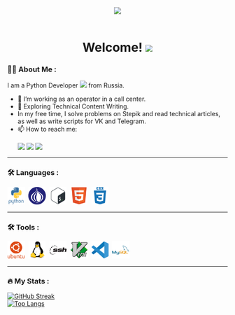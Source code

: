 <div id="header" align="center">
  <img src="https://media.giphy.com/media/qgQUggAC3Pfv687qPC/giphy.gif" width="480"/></br>
  <img src="https://komarev.com/ghpvc/?username=k0tmurlik&style=flat-square&color=blue" alt=""/></br>
<h1>
  Welcome!
  <img src="https://media.giphy.com/media/hvRJCLFzcasrR4ia7z/giphy.gif" width="30px"/>
</h1>
</div>

### :man_technologist: About Me :
I am a Python Developer <img src="https://media.giphy.com/media/WUlplcMpOCEmTGBtBW/giphy.gif" width="30"> from Russia.
- :telescope: I’m working as an operator in a call center.
- :seedling: Exploring Technical Content Writing.
- In my free time, I solve problems on Stepik and read technical articles, as well as write scripts for VK and Telegram.
- :mailbox: How to reach me:</br></br>
<a href="https://vk.com/k0t_murlik"><img src="https://github.com/gauravghongde/social-icons/blob/master/SVG/Color/VK.svg" /></a>
<a href="https://t.me/k0t_murlik"><img src="https://github.com/gauravghongde/social-icons/blob/master/SVG/Color/Telegram.svg" /></a>
<a href="mailto:tech@ltscld.ru"><img src="https://github.com/gauravghongde/social-icons/blob/master/SVG/Color/Gmail.svg" /></a>

----
### :hammer_and_wrench: Languages :
<div>
  <a href="https://github.com/k0tmurlik/k0tmurlik"><img src="https://github.com/devicons/devicon/blob/master/icons/python/python-original-wordmark.svg"  title="Python" alt="Python" width="40" height="40"/></a>&nbsp;
  <a href="https://github.com/k0tmurlik/k0tmurlik"><img src="https://github.com/devicons/devicon/blob/master/icons/perl/perl-original.svg"  title="Perl" alt="Perl" width="40" height="40"/></a>&nbsp;
  <a href="https://github.com/k0tmurlik/k0tmurlik"><img src="https://github.com/devicons/devicon/blob/master/icons/bash/bash-original.svg"  title="Bash" alt="Bash" width="40" height="40"/></a>&nbsp;
  <a href="https://github.com/k0tmurlik/k0tmurlik"><img src="https://github.com/devicons/devicon/blob/master/icons/html5/html5-original.svg" title="HTML5" alt="HTML" width="40" height="40"/></a>&nbsp;
  <a href="https://github.com/k0tmurlik/k0tmurlik"><img src="https://github.com/devicons/devicon/blob/master/icons/css3/css3-plain-wordmark.svg"  title="CSS3" alt="CSS" width="40" height="40"/></a>&nbsp;
 </div>

----
### :hammer_and_wrench: Tools :
<div>
  <a href="https://github.com/k0tmurlik/k0tmurlik"><img src="https://github.com/devicons/devicon/blob/master/icons/ubuntu/ubuntu-plain-wordmark.svg"  title="Ubuntu" alt="Ubuntu" width="40" height="40"/></a>&nbsp;
  <a href="https://github.com/k0tmurlik/k0tmurlik"><img src="https://github.com/devicons/devicon/blob/master/icons/linux/linux-original.svg"  title="Linux" alt="Linux" width="40" height="40"/></a>&nbsp;
  <a href="https://github.com/k0tmurlik/k0tmurlik"><img src="https://github.com/devicons/devicon/blob/master/icons/ssh/ssh-original-wordmark.svg"  title="SSH" alt="SSH" width="40" height="40"/></a>&nbsp;
  <a href="https://github.com/k0tmurlik/k0tmurlik"><img src="https://github.com/devicons/devicon/blob/master/icons/vim/vim-original.svg"  title="Vim" alt="Vim" width="40" height="40"/></a>&nbsp;
  <a href="https://github.com/k0tmurlik/k0tmurlik"><img src="https://github.com/devicons/devicon/blob/master/icons/vscode/vscode-original.svg"  title="vscode" alt="vscode" width="40" height="40"/></a>&nbsp;
  <a href="https://github.com/k0tmurlik/k0tmurlik"><img src="https://github.com/devicons/devicon/blob/master/icons/mysql/mysql-original-wordmark.svg" title="MySQL"  alt="MySQL" width="40" height="40"/></a>&nbsp;
</div>

----
### :fire: My Stats :
[![GitHub Streak](http://github-readme-streak-stats.herokuapp.com?user=k0tmurlik&theme=dark&background=000000)](https://github.com/k0tmurlik/k0tmurlik)</br>
[![Top Langs](https://github-readme-stats.vercel.app/api/top-langs/?username=k0tmurlik&layout=compact)](https://github.com/anuraghazra/github-readme-stats)
